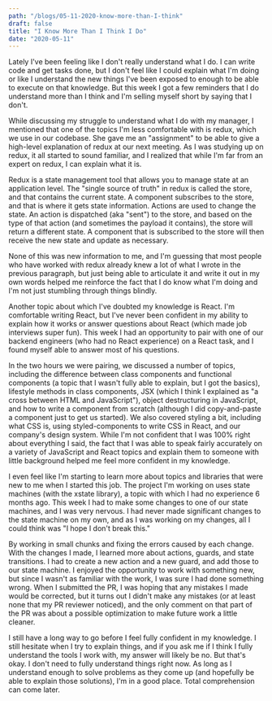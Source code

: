 ```yaml
---
path: "/blogs/05-11-2020-know-more-than-I-think"
draft: false 
title: "I Know More Than I Think I Do"
date: "2020-05-11"
---
```


Lately I've been feeling like I don't really understand what I do. I can write code and get tasks done, but I don't feel like I could explain what I'm doing or like I understand the new things I've been exposed to enough to be able to execute on that knowledge. But this week I got a few reminders that I do understand more than I think and I'm selling myself short by saying that I don't.

While discussing my struggle to understand what I do with my manager, I mentioned that one of the topics I'm less comfortable with is redux, which we use in our codebase. She gave me an "assignment" to be able to give a high-level explanation of redux at our next meeting. As I was studying up on redux, it all started to sound familiar, and I realized that while I'm far from an expert on redux, I can explain what it is. 

Redux is a state management tool that allows you to manage state at an application level. The "single source of truth" in redux is called the store, and that contains the current state. A component subscribes to the store, and that is where it gets state information. Actions are used to change the state. An action is dispatched (aka "sent") to the store, and based on the type of that action (and sometimes the payload it contains), the store will return a different state. A component that is subscribed to the store will then receive the new state and update as necessary.

None of this was new information to me, and I'm guessing that most people who have worked with redux already knew a lot of what I wrote in the previous paragraph, but just being able to articulate it and write it out in my own words helped me reinforce the fact that I do know what I'm doing and I'm not just stumbling through things blindly.

Another topic about which I've doubted my knowledge is React. I'm comfortable writing React, but I've never been confident in my ability to explain how it works or answer questions about React (which made job interviews super fun). This week I had an opportunity to pair with one of our backend engineers (who had no React experience) on a React task, and I found myself able to answer most of his questions.

In the two hours we were pairing, we discussed a number of topics, including the difference between class components and functional components (a topic that I wasn't fully able to explain, but I got the basics), lifestyle methods in class components, JSX (which I think I explained as "a cross between HTML and JavaScript"), object destructuring in JavaScript, and how to write a component from scratch (although I did copy-and-paste a component just to get us started). We also covered styling a bit, including what CSS is, using styled-components to write CSS in React, and our company's design system. While I'm not confident that I was 100% right about everything I said, the fact that I was able to speak fairly accurately on a variety of JavaScript and React topics and explain them to someone with little background helped me feel more confident in my knowledge.

I even feel like I'm starting to learn more about topics and libraries that were new to me when I started this job. The project I'm working on uses state machines (with the xstate library), a topic with which I had no experience 6 months ago. This week I had to make some changes to one of our state machines, and I was very nervous. I had never made significant changes to the state machine on my own, and as I was working on my changes, all I could think was "I hope I don't break this."

By working in small chunks and fixing the errors caused by each change. With the changes I made, I learned more about actions, guards, and state transitions. I had to create a new action and a new guard, and add those to our state machine. I enjoyed the opportunity to work with something new, but since I wasn't as familiar with the work, I was sure I had done something wrong. When I submitted the PR, I was hoping that any mistakes I made would be corrected, but it turns out I didn't make any mistakes (or at least none that my PR reviewer noticed), and the only comment on that part of the PR was about a possible optimization to make future work a little cleaner.

I still have a long way to go before I feel fully confident in my knowledge. I still hesitate when I try to explain things, and if you ask me if I think I fully understand the tools I work with, my answer will likely be no. But that's okay. I don't need to fully understand things right now. As long as I understand enough to solve problems as they come up (and hopefully be able to explain those solutions), I'm in a good place. Total comprehension can come later.